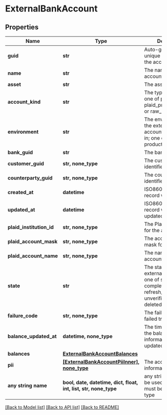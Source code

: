 # ExternalBankAccount


## Properties
Name | Type | Description | Notes
------------ | ------------- | ------------- | -------------
**guid** | **str** | Auto-generated unique identifier for the account. | [optional] 
**name** | **str** | The name of the account. | [optional] 
**asset** | **str** | The asset code. | [optional] 
**account_kind** | **str** | The type of account; one of plaid, plaid_processor_token, or raw_routing_details. | [optional] 
**environment** | **str** | The environment that the external bank account is operating in; one of sandbox or production. | [optional] 
**bank_guid** | **str** | The bank identifier. | [optional] 
**customer_guid** | **str, none_type** | The customer identifier. | [optional] 
**counterparty_guid** | **str, none_type** | The counterparty identifier. | [optional] 
**created_at** | **datetime** | ISO8601 datetime the record was created at. | [optional] 
**updated_at** | **datetime** | ISO8601 datetime the record was last updated at. | [optional] 
**plaid_institution_id** | **str, none_type** | The Plaid institution ID for the account. | [optional] 
**plaid_account_mask** | **str, none_type** | The account number mask for the account. | [optional] 
**plaid_account_name** | **str, none_type** | The name for the account. | [optional] 
**state** | **str** | The state of the external bank account; one of storing, completed, failed, refresh_required, unverified, deleting, or deleted. | [optional] 
**failure_code** | **str, none_type** | The failure code for failed transfers. | [optional] 
**balance_updated_at** | **datetime, none_type** | The timestamp that the balance information was last updated at. | [optional] 
**balances** | [**ExternalBankAccountBalances**](ExternalBankAccountBalances.md) |  | [optional] 
**pii** | [**[ExternalBankAccountPiiInner], none_type**](ExternalBankAccountPiiInner.md) | The account holder information. | [optional] 
**any string name** | **bool, date, datetime, dict, float, int, list, str, none_type** | any string name can be used but the value must be the correct type | [optional]

[[Back to Model list]](../README.md#documentation-for-models) [[Back to API list]](../README.md#documentation-for-api-endpoints) [[Back to README]](../README.md)


